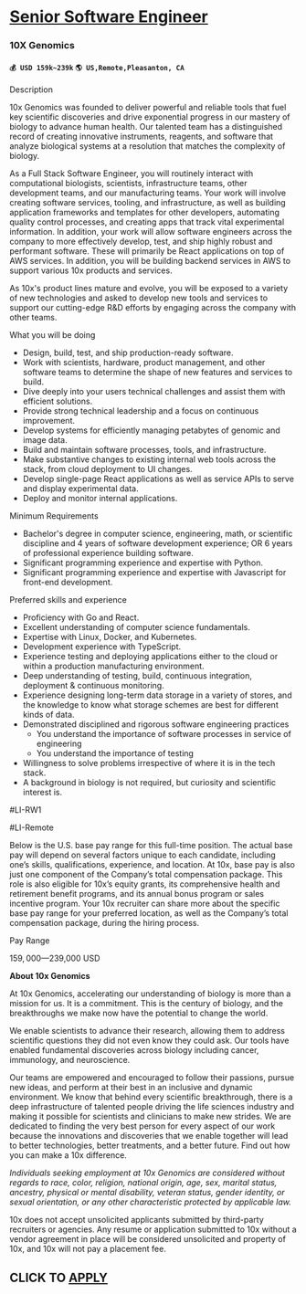 # [Senior Software Engineer](https://www.remotewlb.com/apply/senior-software-engineer-91814)  
### 10X Genomics  
#### `💰 USD 159k~239k` `🌎 US,Remote,Pleasanton, CA`  

Description

10x Genomics was founded to deliver powerful and reliable tools that fuel key scientific discoveries and drive exponential progress in our mastery of biology to advance human health. Our talented team has a distinguished record of creating innovative instruments, reagents, and software that analyze biological systems at a resolution that matches the complexity of biology.

As a Full Stack Software Engineer, you will routinely interact with computational biologists, scientists, infrastructure teams, other development teams, and our manufacturing teams. Your work will involve creating software services, tooling, and infrastructure, as well as building application frameworks and templates for other developers, automating quality control processes, and creating apps that track vital experimental information. In addition, your work will allow software engineers across the company to more effectively develop, test, and ship highly robust and performant software. These will primarily be React applications on top of AWS services. In addition, you will be building backend services in AWS to support various 10x products and services.

As 10x's product lines mature and evolve, you will be exposed to a variety of new technologies and asked to develop new tools and services to support our cutting-edge R&D efforts by engaging across the company with other teams.

What you will be doing

  * Design, build, test, and ship production-ready software.
  * Work with scientists, hardware, product management, and other software teams to determine the shape of new features and services to build. 
  * Dive deeply into your users technical challenges and assist them with efficient solutions.
  * Provide strong technical leadership and a focus on continuous improvement.
  * Develop systems for efficiently managing petabytes of genomic and image data.
  * Build and maintain software processes, tools, and infrastructure.
  * Make substantive changes to existing internal web tools across the stack, from cloud deployment to UI changes.
  * Develop single-page React applications as well as service APIs to serve and display experimental data.
  * Deploy and monitor internal applications.

Minimum Requirements

  * Bachelor's degree in computer science, engineering, math, or scientific discipline and 4 years of software development experience; OR 6 years of professional experience building software.
  * Significant programming experience and expertise with Python.
  * Significant programming experience and expertise with Javascript for front-end development.

Preferred skills and experience

  * Proficiency with Go and React. 
  * Excellent understanding of computer science fundamentals.
  * Expertise with Linux, Docker, and Kubernetes.
  * Development experience with TypeScript.
  * Experience testing and deploying applications either to the cloud or within a production manufacturing environment.
  * Deep understanding of testing, build, continuous integration, deployment & continuous monitoring.
  * Experience designing long-term data storage in a variety of stores, and the knowledge to know what storage schemes are best for different kinds of data.
  * Demonstrated disciplined and rigorous software engineering practices 
    * You understand the importance of software processes in service of engineering
    * You understand the importance of testing
  * Willingness to solve problems irrespective of where it is in the tech stack.
  * A background in biology is not required, but curiosity and scientific interest is.

#LI-RW1

#LI-Remote

Below is the U.S. base pay range for this full-time position. The actual base pay will depend on several factors unique to each candidate, including one’s skills, qualifications, experience, and location. At 10x, base pay is also just one component of the Company’s total compensation package. This role is also eligible for 10x’s equity grants, its comprehensive health and retirement benefit programs, and its annual bonus program or sales incentive program. Your 10x recruiter can share more about the specific base pay range for your preferred location, as well as the Company’s total compensation package, during the hiring process.

Pay Range

$159,000—$239,000 USD

 **About 10x Genomics**

At 10x Genomics, accelerating our understanding of biology is more than a mission for us. It is a commitment. This is the century of biology, and the breakthroughs we make now have the potential to change the world.  
  
We enable scientists to advance their research, allowing them to address scientific questions they did not even know they could ask. Our tools have enabled fundamental discoveries across biology including cancer, immunology, and neuroscience.  
  
Our teams are empowered and encouraged to follow their passions, pursue new ideas, and perform at their best in an inclusive and dynamic environment. We know that behind every scientific breakthrough, there is a deep infrastructure of talented people driving the life sciences industry and making it possible for scientists and clinicians to make new strides. We are dedicated to finding the very best person for every aspect of our work because the innovations and discoveries that we enable together will lead to better technologies, better treatments, and a better future. Find out how you can make a 10x difference.

_Individuals seeking employment at 10x Genomics are considered without regards to race, color, religion, national origin, age, sex, marital status, ancestry, physical or mental disability, veteran status, gender identity, or sexual orientation, or any other characteristic protected by applicable law._

10x does not accept unsolicited applicants submitted by third-party recruiters or agencies. Any resume or application submitted to 10x without a vendor agreement in place will be considered unsolicited and property of 10x, and 10x will not pay a placement fee.

  
## CLICK TO [APPLY](https://www.remotewlb.com/apply/senior-software-engineer-91814)

